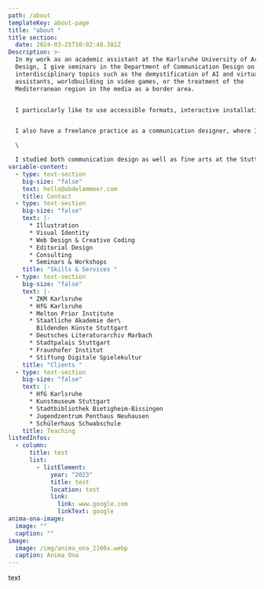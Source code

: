 ```yaml
---
path: /about
templateKey: about-page
title: "about "
title section:
  date: 2024-03-25T10:02:48.381Z
Description: >-
  In my work as an academic assistant at the Karlsruhe University of Arts and
  Design, I give seminars in the Department of Communication Design on
  interdisciplinary topics such as the demystification of AI and virtual
  assistants, worldbuilding in video games, or the treatment of the
  Mediterranean region in the media as a border area. 


  I particularly like to use accessible formats, interactive installations, game formats, workshops, in combination with haptic experiences, special printing processes, working with ceramics and textiles. During the artist-in-residence program of PARADISE AIR in Matsudo, Japan, last year, I had the opportunity to work and exhibit. 


  I also have a freelance practice as a communication designer, where I created, for example, the new corporate design of the ABK Stuttgart, where I studied, or the exhibition design for Narrating Africa at the German Literature Archive in Marbach.\

  \

  I studied both communication design as well as fine arts at the Stuttgart State Academy of Arts and Design and at the Tokyo University of the Arts.
variable-content:
  - type: text-section
    big-size: "false"
    text: hello@abdelammeer.com
    title: C﻿ontact
  - type: text-section
    big-size: "false"
    text: |-
      * Illustration
      * Visual Identity
      * Web Design & Creative Coding
      * Editorial Design
      * C﻿onsulting 
      * Seminars & Workshops
    title: "Skills & Services "
  - type: text-section
    big-size: "false"
    text: |-
      * Z﻿KM Karlsruhe
      * H﻿fG Karlsruhe
      * M﻿elton Prior Institute
      * Staatliche Akademie der\
        Bildenden Künste Stuttgart
      * Deutsches Literaturarchiv Marbach
      * Stadtpalais Stuttgart
      * Fraunhofer Institut
      * Stiftung Digitale Spielekultur
    title: "Clients "
  - type: text-section
    big-size: "false"
    text: |-
      * H﻿fG Karlsruhe
      * K﻿unstmuseum Stuttgart
      * S﻿tadtbibliothek Bietigheim-Bissingen
      * Jugendzentrum Penthaus Neuhausen
      * Schülerhaus Schwabschule
    title: Teaching
listedInfos:
  - column:
      title: test
      list:
        - listElement:
            year: "2023"
            title: test
            location: test
            link:
              link: www.google.com
              linkText: google
anima-ona-image:
  image: ""
  caption: ""
image:
  image: /img/anima_ona_2100x.webp
  caption: Anima Ona
---
```

text